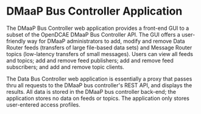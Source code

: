 DMaaP Bus Controller Application
================================

The DMaaP Bus Controller web application provides a front-end GUI to a subset of 
the OpenDCAE DMaaP Bus Controller API. The GUI offers a user-friendly way for DMaaP 
administrators to add, modify and remove Data Router feeds (transfers of large
file-based data sets) and Message Router topics (low-latency transfers of small 
messages).  Users can view all feeds and topics; add and remove feed  publishers; 
add and remove feed subscribers; and add and remove topic clients. 

The Data Bus Controller web application is essentially a proxy that passes thru 
all requests to the DMaaP bus controller's REST API, and displays the results. 
All data is stored in the DMaaP bus controller back-end; the application stores no 
data on feeds or topics.  The application only stores user-entered access profiles. 
